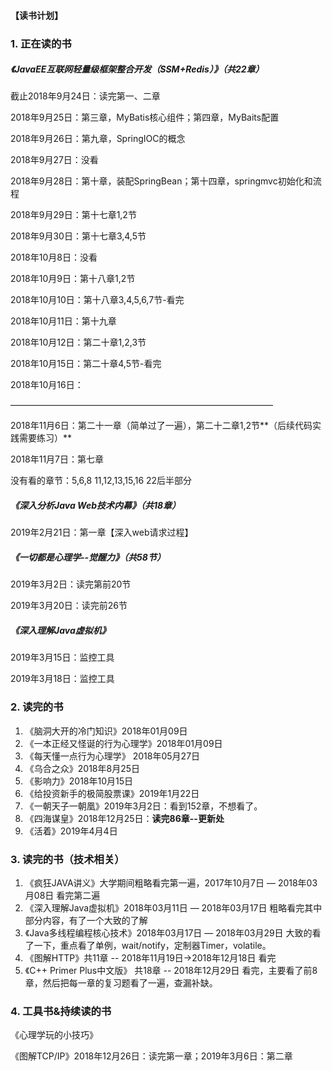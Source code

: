 #### 【读书计划】

### 1. 正在读的书



##### 《JavaEE互联网轻量级框架整合开发（SSM+Redis）》（共22章）

截止2018年9月24日：读完第一、二章

2018年9月25日：第三章，MyBatis核心组件；第四章，MyBaits配置

2018年9月26日：第九章，SpringIOC的概念

2018年9月27日：没看

2018年9月28日：第十章，装配SpringBean；第十四章，springmvc初始化和流程

2018年9月29日：第十七章1,2节

2018年9月30日：第十七章3,4,5节

2018年10月8日：没看

2018年10月9日：第十八章1,2节

2018年10月10日：第十八章3,4,5,6,7节-看完

2018年10月11日：第十九章

2018年10月12日：第二十章1,2,3节

2018年10月15日：第二十章4,5节-看完

2018年10月16日：

——————————————————————————————

2018年11月6日：第二十一章（简单过了一遍），第二十二章1,2节**（后续代码实践需要练习）**

2018年11月7日：第七章

没有看的章节：5,6,8   11,12,13,15,16    22后半部分





##### 《深入分析Java Web技术内幕》（共18章）

2019年2月21日：第一章【深入web请求过程】



##### 《一切都是心理学--觉醒力》（共58节）

2019年3月2日：读完第前20节

2019年3月20日：读完前26节



##### 《深入理解Java虚拟机》

2019年3月15日：监控工具

2019年3月18日：监控工具



### 2. 读完的书

1. 《脑洞大开的冷门知识》2018年01月09日
2. 《一本正经又怪诞的行为心理学》2018年01月09日
3. 《每天懂一点行为心理学》 2018年05月27日
4. 《乌合之众》2018年8月25日
5. 《影响力》2018年10月15日
6. 《给投资新手的极简股票课》2019年1月22日
7. 《一朝天子一朝凰》2019年3月2日：看到152章，不想看了。
8. 《四海谋皇》2018年12月25日：**读完86章--更新处**
9. 《活着》2019年4月4日

### 3. 读完的书（技术相关）

1. 《疯狂JAVA讲义》大学期间粗略看完第一遍，2017年10月7日 — 2018年03月08日 看完第二遍
2. 《深入理解Java虚拟机》2018年03月11日 — 2018年03月17日 粗略看完其中部分内容，有了一个大致的了解
3. 《Java多线程编程核心技术》2018年03月17日 — 2018年03月29日 大致的看了一下，重点看了单例，wait/notify，定制器Timer，volatile。
4. 《图解HTTP》共11章 -- 2018年11月19日->2018年12月18日 看完
5. 《C++ Primer Plus中文版》 共18章 -- 2018年12月29日 看完，主要看了前8章，然后把每一章的复习题看了一遍，查漏补缺。

### 4. 工具书&持续读的书

《心理学玩的小技巧》

《图解TCP/IP》2018年12月26日：读完第一章；2019年3月6日：第二章

